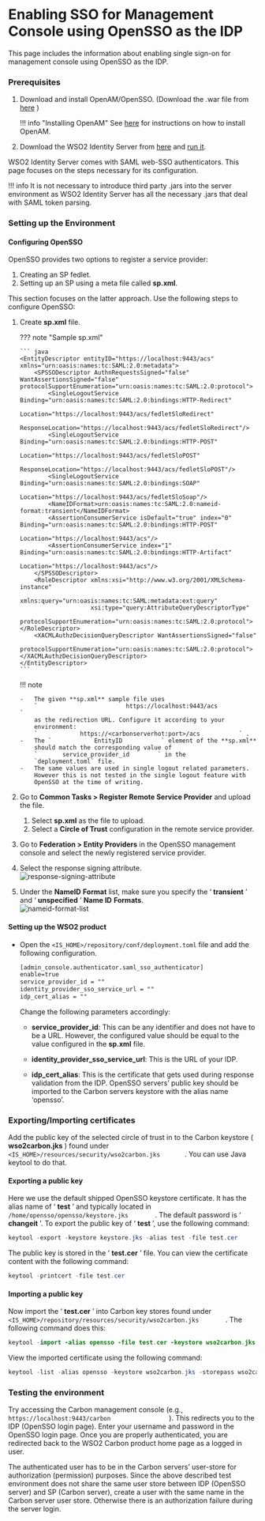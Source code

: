 # Enabling SSO for Management Console using OpenSSO as the IDP

This page includes the information about enabling single sign-on for
management console using OpenSSO as the IDP.

### Prerequisites

1.  Download and install OpenAM/OpenSSO. (Download the .war file from
    [here](https://backstage.forgerock.com/downloads/) )

    !!! info "Installing OpenAM"
		See
		[here](https://backstage.forgerock.com/docs/open../../get-started/#install-openam)
		for instructions on how to install OpenAM.

2.  Download the WSO2 Identity Server from
    [here](http://wso2.com/products/identity-server/) and [run
    it](../../setup/running-the-product).

WSO2 Identity Server comes with SAML web-SSO authenticators. This page
focuses on the steps necessary for its configuration.

!!! info 
	It is not necessary to introduce third party .jars into the server
	environment as WSO2 Identity Server has all the necessary .jars that deal
	with SAML token parsing.

### Setting up the Environment

#### Configuring OpenSSO

OpenSSO provides two options to register a service provider:

1.  Creating an SP fedlet.
2.  Setting up an SP using a meta file called **sp.xml**.

This section focuses on the latter approach. Use the following steps to
configure OpenSSO:

1.  Create **sp.xml** file.

    ??? note "Sample sp.xml"

		``` java
		<EntityDescriptor entityID="https://localhost:9443/acs" xmlns="urn:oasis:names:tc:SAML:2.0:metadata">
			<SPSSODescriptor AuthnRequestsSigned="false" WantAssertionsSigned="false"  protocolSupportEnumeration="urn:oasis:names:tc:SAML:2.0:protocol">
				<SingleLogoutService Binding="urn:oasis:names:tc:SAML:2.0:bindings:HTTP-Redirect"
									Location="https://localhost:9443/acs/fedletSloRedirect"
									ResponseLocation="https://localhost:9443/acs/fedletSloRedirect"/>
				<SingleLogoutService Binding="urn:oasis:names:tc:SAML:2.0:bindings:HTTP-POST"
									Location="https://localhost:9443/acs/fedletSloPOST"
									ResponseLocation="https://localhost:9443/acs/fedletSloPOST"/>
				<SingleLogoutService Binding="urn:oasis:names:tc:SAML:2.0:bindings:SOAP"
									Location="https://localhost:9443/acs/fedletSloSoap"/>
				<NameIDFormat>urn:oasis:names:tc:SAML:2.0:nameid-format:transient</NameIDFormat>
				<AssertionConsumerService isDefault="true" index="0" Binding="urn:oasis:names:tc:SAML:2.0:bindings:HTTP-POST"
										Location="https://localhost:9443/acs"/>
				<AssertionConsumerService index="1" Binding="urn:oasis:names:tc:SAML:2.0:bindings:HTTP-Artifact"
										Location="https://localhost:9443/acs"/>
			</SPSSODescriptor>
			<RoleDescriptor xmlns:xsi="http://www.w3.org/2001/XMLSchema-instance"
							xmlns:query="urn:oasis:names:tc:SAML:metadata:ext:query"
							xsi:type="query:AttributeQueryDescriptorType"
							protocolSupportEnumeration="urn:oasis:names:tc:SAML:2.0:protocol"></RoleDescriptor>
			<XACMLAuthzDecisionQueryDescriptor WantAssertionsSigned="false"
							protocolSupportEnumeration="urn:oasis:names:tc:SAML:2.0:protocol"></XACMLAuthzDecisionQueryDescriptor>
		</EntityDescriptor>
		```

    !!! note
    
        -   The given **sp.xml** sample file uses
            `                         https://localhost:9443/acs                       `
            as the redirection URL. Configure it according to your
            environment:
            `            https://<carbonserverhot:port>/acs           ` .
        -   The `            EntityID           ` element of the **sp.xml**
            should match the corresponding value of
            `       service_provider_id        ` in the
            `deployment.toml` file.
        -   The same values are used in single logout related parameters.
            However this is not tested in the single logout feature with
            OpenSSO at the time of writing.
    

2.  Go to **Common Tasks > Register Remote Service Provider** and
    upload the file.  
    1.  Select **sp.xml** as the file to upload.
    2.  Select a **Circle of Trust** configuration in the remote service
        provider.
3.  Go to **Federation > Entity Providers** in the OpenSSO
    management console and select the newly registered service provider.
4.  Select the response signing attribute.  
    ![response-signing-attribute](../assets/img/tutorials/response-signing-attribute.png)
    
5.  Under the **NameID** **Format** list, make sure you specify the ‘
    **transient** ’ and ‘ **unspecified** ’ **Name ID** **Formats**.  
    ![nameid-format-list](../assets/img/tutorials/nameid-format-list.png)

#### Setting up the WSO2 product

-   Open the `<IS_HOME>/repository/conf/deployment.toml` file and add the following configuration.

    ``` xml
    [admin_console.authenticator.saml_sso_authenticator]
    enable=true
    service_provider_id = ""    
    identity_provider_sso_service_url = ""
    idp_cert_alias = ""
    ```

    Change the following parameters accordingly:

    -   **service_provider_id**: This can be any
        identifier and does not have to be a URL. However, the
        configured value should be equal to the value configured in the
        **sp.xml** file.
        
    -   **identity_provider_sso_service_url**: This is
        the URL of your IDP.
        
    -   **idp_cert_alias**: This is the certificate
        that gets used during response validation from the IDP. OpenSSO
        servers’ public key should be imported to the Carbon servers
        keystore with the alias name ‘opensso’.

### Exporting/Importing certificates

Add the public key of the selected circle of trust in to the Carbon
keystore ( **wso2carbon.jks** ) found under
`         <IS_HOME>/resources/security/wso2carbon.jks        `.
You can use Java keytool to do that.

#### Exporting a public key

Here we use the default shipped OpenSSO keystore certificate. It has the
alias name of ‘ **test** ’ and typically located in
`         /home/opensso/opensso/keystore.jks        ` . The default
password is ‘ **changeit** ’. To export the public key of ‘ **test** ’,
use the following command:

``` java
keytool -export -keystore keystore.jks -alias test -file test.cer
```

The public key is stored in the ‘ **test.cer** ’ file. You can view the
certificate content with the following command:

``` java
keytool -printcert -file test.cer
```

#### Importing a public key

Now import the ‘ **test.cer** ’ into Carbon key stores found under
`         <IS_HOME>/repository/resources/security/wso2carbon.jks        `
. The following command does this:

``` java
keytool -import -alias opensso -file test.cer -keystore wso2carbon.jks
```

View the imported certificate using the following command:

``` java
keytool -list -alias opensso -keystore wso2carbon.jks -storepass wso2carbon
```

### Testing the environment

Try accessing the Carbon management console (e.g.,
`                   https://localhost:9443/carbon                 ` ).
This redirects you to the IDP (OpenSSO login page). Enter your username
and password in the OpenSSO login page. Once you are properly
authenticated, you are redirected back to the WSO2 Carbon product home
page as a logged in user.

The authenticated user has to be in the Carbon servers’ user-store for
authorization (permission) purposes. Since the above described test
environment does not share the same user store between IDP (OpenSSO
server) and SP (Carbon server), create a user with the same name in the
Carbon server user store. Otherwise there is an authorization failure
during the server login.
